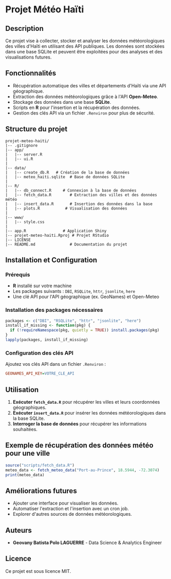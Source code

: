 # Projet Météo Haïti

## Description
Ce projet vise à collecter, stocker et analyser les données météorologiques des villes d'Haïti en utilisant des API publiques. Les données sont stockées dans une base SQLite et peuvent être exploitées pour des analyses et des visualisations futures.

## Fonctionnalités
- Récupération automatique des villes et départements d'Haïti via une API géographique.
- Extraction des données météorologiques grâce à l'API **Open-Meteo**.
- Stockage des données dans une base **SQLite**.
- Scripts en **R** pour l'insertion et la récupération des données.
- Gestion des clés API via un fichier `.Renviron` pour plus de sécurité.

## Structure du projet
```
projet-meteo-haiti/
|-- .gitignore
|-- app/
|   |-- server.R
|   |-- ui.R
|
|-- data/
|   |-- create_db.R   # Création de la base de données
|   |-- meteo_haiti.sqlite  # Base de données SQLite
|
|-- R/
|   |-- db_connect.R     # Connexion à la base de données
|   |-- fetch_data.R        # Extraction des villes et des données météo
|   |-- insert_data.R       # Insertion des données dans la base
|   |-- plots.R           # Visualisation des données
|
|-- www/
|   |-- style.css
|
|-- app.R                # Application Shiny
|-- projet-meteo-haiti.Rproj # Projet RStudio
|-- LICENSE 
|-- README.md               # Documentation du projet
```

## Installation et Configuration
### Prérequis
- **R** installé sur votre machine
- Les packages suivants : `DBI`, `RSQLite`, `httr`, `jsonlite`, `here`
- Une clé API pour l'API géographique (ex. GeoNames) et Open-Meteo

### Installation des packages nécessaires
```r
packages <- c("DBI", "RSQLite", "httr", "jsonlite", "here")
install_if_missing <- function(pkg) {
  if (!requireNamespace(pkg, quietly = TRUE)) install.packages(pkg)
}
lapply(packages, install_if_missing)
```

### Configuration des clés API
Ajoutez vos clés API dans un fichier `.Renviron` :
```ini
GEONAMES_API_KEY=VOTRE_CLE_API
```

## Utilisation
1. **Exécuter `fetch_data.R`** pour récupérer les villes et leurs coordonnées géographiques.
2. **Exécuter `insert_data.R`** pour insérer les données météorologiques dans la base SQLite.
3. **Interroger la base de données** pour récupérer les informations souhaitées.

## Exemple de récupération des données météo pour une ville
```r
source("scripts/fetch_data.R")
meteo_data <- fetch_meteo_data("Port-au-Prince", 18.5944, -72.3074)
print(meteo_data)
```

## Améliorations futures
- Ajouter une interface pour visualiser les données.
- Automatiser l'extraction et l'insertion avec un cron job.
- Explorer d'autres sources de données météorologiques.

## Auteurs
- **Geovany Batista Polo LAGUERRE** - Data Science & Analytics Engineer

## Licence
Ce projet est sous licence MIT.

